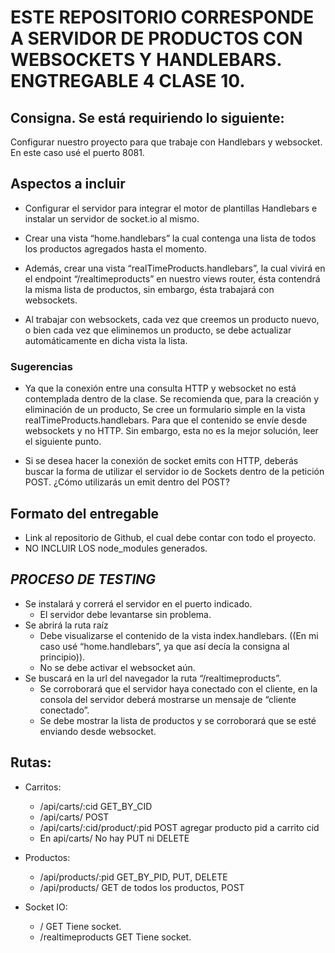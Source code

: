 
 
# ESTE REPOSITORIO CORRESPONDE  A SERVIDOR DE PRODUCTOS CON WEBSOCKETS Y HANDLEBARS. ENGTREGABLE 4 CLASE 10.

## Consigna. Se está requiriendo lo siguiente:

Configurar nuestro proyecto para que trabaje con Handlebars y websocket. En este caso usé el puerto 8081.

## Aspectos a incluir

- Configurar el servidor para integrar el motor de plantillas Handlebars e instalar un servidor de socket.io al mismo. 

- Crear una vista “home.handlebars” la cual contenga una lista de todos los productos agregados hasta el momento.

- Además, crear una vista “realTimeProducts.handlebars”, la cual vivirá en el endpoint “/realtimeproducts” en nuestro views router, ésta contendrá la misma lista de productos, sin embargo, ésta trabajará con websockets.

- Al trabajar con websockets, cada vez que creemos un producto nuevo, o bien cada vez que eliminemos un producto, se debe actualizar automáticamente en dicha vista la lista.

### Sugerencias

- Ya que la conexión entre una consulta HTTP y websocket no está contemplada dentro de la clase. Se recomienda que, para la creación y eliminación de un producto, Se cree un formulario simple en la vista  realTimeProducts.handlebars. Para que el contenido se envíe desde websockets y no HTTP. Sin embargo, esta no es la mejor solución, leer el siguiente punto.

- Si se desea hacer la conexión de socket emits con HTTP, deberás buscar la forma de utilizar el servidor io de Sockets dentro de la petición POST. ¿Cómo utilizarás un emit dentro del POST?

## Formato del entregable

- Link al repositorio de Github, el cual debe contar con todo el proyecto.
- NO INCLUIR LOS node_modules generados.

## *PROCESO DE TESTING*

- Se instalará y correrá el servidor en el puerto indicado.
    - El servidor debe levantarse sin problema.
- Se abrirá la ruta raíz
    - Debe visualizarse el contenido de la vista index.handlebars. ((En mi caso usé “home.handlebars”, ya que así decía la consigna al principio)).
    - No se debe activar el websocket aún.
- Se buscará en la url del navegador la ruta “/realtimeproducts”.
    - Se corroborará que el servidor haya conectado con el cliente, en la consola del servidor deberá mostrarse un mensaje de “cliente conectado”.
    - Se debe mostrar la lista de productos y se corroborará que se esté enviando desde websocket.
## Rutas:

- Carritos:
    - /api/carts/:cid   GET_BY_CID
    - /api/carts/   POST
    - /api/carts/:cid/product/:pid  POST agregar producto pid a carrito cid
    - En api/carts/  No hay PUT ni DELETE

- Productos:
    - /api/products/:pid GET_BY_PID, PUT, DELETE
    - /api/products/ GET de todos los productos, POST

- Socket IO:
    - /    GET    Tiene socket.
    - /realtimeproducts GET   Tiene socket.
